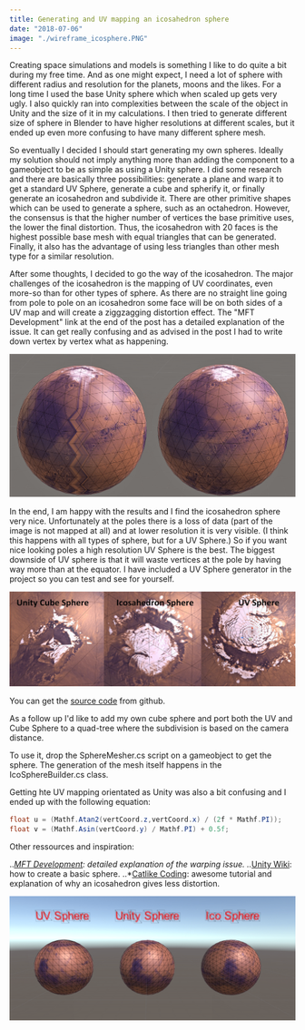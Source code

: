 ```yaml
---
title: Generating and UV mapping an icosahedron sphere
date: "2018-07-06"
image: "./wireframe_icosphere.PNG"
---
```


Creating space simulations and models is something I like to do quite a bit during my free time. And as one might expect, I need a lot of sphere with different radius and resolution for the planets, moons and the likes. For a long time I used the base Unity sphere which when scaled up gets very ugly. I also quickly ran into complexities between the scale of the object in Unity and the size of it in my calculations. I then tried to generate different size of sphere in Blender to have higher resolutions at different scales, but it ended up even more confusing to have many different sphere mesh.

So eventually I decided I should start generating my own spheres. Ideally my solution should not imply anything more than adding the component to a gameobject to be as simple as using a Unity sphere. I did some research and there are basically three possibilities: generate a plane and warp it to get a standard UV Sphere, generate a cube and spherify it, or finally generate an icosahedron and subdivide it. There are other primitive shapes which can be used to generate a sphere, such as an octahedron. However, the consensus is that the higher number of vertices the base primitive uses, the lower the final distortion. Thus, the icosahedron with 20 faces is the highest possible base mesh with equal triangles that can be generated. Finally, it also has the advantage of using less triangles than other mesh type for a similar resolution.

After some thoughts, I decided to go the way of the icosahedron. The major challenges of the icosahedron is the mapping of UV coordinates, even more-so than for other types of sphere. As there are no straight line going from pole to pole on an icosahedron some face will be on both sides of a UV map and will create a ziggzagging distortion effect. The "MFT Development" link at the end of the post has a detailed explanation of the issue. It can get really confusing and as advised in the post I had to write down vertex by vertex what as happening.

![Warping effect and final result](./warping_and_result.PNG)

In the end, I am happy with the results and I find the icosahedron sphere very nice. Unfortunately at the poles there is a loss of data (part of the image is not mapped at all) and at lower resolution it is very visible. (I think this happens with all types of sphere, but for a UV Sphere.) So if you want nice looking poles a high resolution UV Sphere is the best. The biggest downside of UV sphere is that it will waste vertices at the pole by having way more than at the equator. I have included a UV Sphere generator in the project so you can test and see for yourself.

![Loss of data difference on each pole.](./pole_warping.PNG)

You can get the [source code](https://github.com/alexisgea/sphere_mesher) from github.

As a follow up I'd like to add my own cube sphere and port both the UV and Cube Sphere to a quad-tree where the subdivision is based on the camera distance.

To use it, drop the SphereMesher.cs script on a gameobject to get the sphere. The generation of the mesh itself happens in the IcoSphereBuilder.cs class.

Getting hte UV mapping orientated as Unity was also a bit confusing and I ended up with the following equation:
``` C#
float u = (Mathf.Atan2(vertCoord.z,vertCoord.x) / (2f * Mathf.PI));
float v = (Mathf.Asin(vertCoord.y) / Mathf.PI) + 0.5f;
```

Other ressources and inspiration:

..*[MFT Development](https://mft-dev.dk/uv-mapping-sphere/): detailed explanation of the warping issue.
..*[Unity Wiki](http://wiki.unity3d.com/index.php/ProceduralPrimitives): how to create a basic sphere.
..*[Catlike Coding](https://web.archive.org/web/20171218054621/http://www.binpress.com/tutorial/creating-an-octahedron-sphere/162): awesome tutorial and explanation of why an icosahedron gives less distortion.

![Final result comparison](./final_result.PNG)
